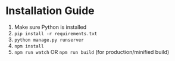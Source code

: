 # Installation Guide

1. Make sure Python is installed
2. `pip install -r requirements.txt`
3. `python manage.py runserver`
4. `npm install`
5. `npm run watch` OR `npm run build` (for production/minified build)
